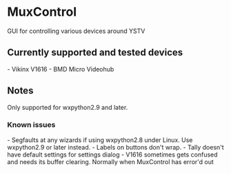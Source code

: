 
MuxControl
==========

GUI for controlling various devices around YSTV

<h2> Currently supported and tested devices </h2>
- Vikinx V1616
- BMD Micro Videohub


<h2> Notes  </h2>
Only supported for wxpython2.9 and later.

<h3> Known issues </h3>
- Segfaults at any wizards if using wxpython2.8 under Linux. Use wxpython2.9 or later instead.
- Labels on buttons don't wrap.
- Tally doesn't have default settings for settings dialog
- V1616 sometimes gets confused and needs its buffer clearing. Normally when MuxControl has error'd out
